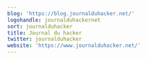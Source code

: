 ```yaml
---
blog: 'https://blog.journalduhacker.net/'
logohandle: journalduhackernet
sort: journalduhacker
title: Journal du hacker
twitter: journalduhacker
website: 'https://www.journalduhacker.net/'
---
```

